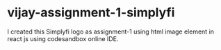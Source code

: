 # vijay-assignment-1-simplyfi
I created this Simplyfi logo as assignment-1 using html image element in react js using codesandbox online IDE.

